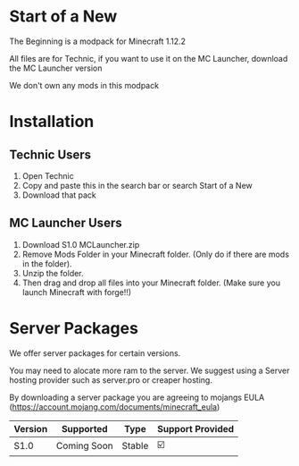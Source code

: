 # Start of a New

The Beginning is a modpack for Minecraft 1.12.2

All files are for Technic, if you want to use it on the MC Launcher, download the MC Launcher version

We don't own any mods in this modpack

# Installation

## Technic Users

1. Open Technic
2. Copy and paste this in the search bar
or search Start of a New
3. Download that pack

## MC Launcher Users

1. Download S1.0 MCLauncher.zip
2. Remove Mods Folder in your Minecraft folder. (Only do if there are mods in the folder).
3. Unzip the folder.
4. Then drag and drop all files into your Minecraft folder. (Make sure you launch Minecraft with forge!!)

# Server Packages

We offer server packages for certain versions.

You may need to alocate more ram to the server. We suggest using a Server hosting provider such as server.pro or creaper hosting.

By downloading a server package you are agreeing to mojangs EULA (https://account.mojang.com/documents/minecraft_eula)


| Version | Supported               | Type                 | Support Provided    |
| ------- | ----------------------- | -------------------- | ------------------- |
| S1.0    | Coming Soon             | Stable               | :ballot_box_with_check: |
